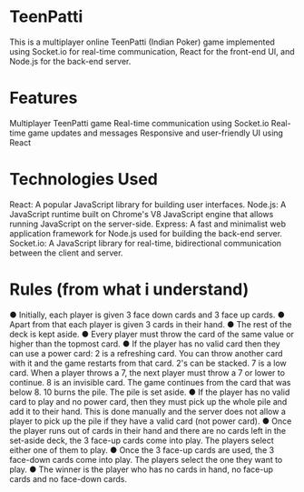 # TeenPatti
This is a multiplayer online TeenPatti (Indian Poker) game implemented using Socket.io for real-time communication, React for the front-end UI, and Node.js for the back-end server.

# Features
Multiplayer TeenPatti game
Real-time communication using Socket.io
Real-time game updates and messages
Responsive and user-friendly UI using React

# Technologies Used
React: A popular JavaScript library for building user interfaces.
Node.js: A JavaScript runtime built on Chrome's V8 JavaScript engine that allows running JavaScript on the server-side.
Express: A fast and minimalist web application framework for Node.js used for building the back-end server.
Socket.io: A JavaScript library for real-time, bidirectional communication between the client and server.

# Rules (from what i understand)
● Initially, each player is given 3 face down cards and 3 face up cards.
● Apart from that each player is given 3 cards in their hand.
● The rest of the deck is kept aside.
● Every player must throw the card of the same value or higher than the topmost card.
● If the player has no valid card then they can use a power card:
  2 is a refreshing card. You can throw another card with it and the game restarts from that card. 2's can be stacked.
  7 is a low card. When a player throws a 7, the next player must throw a 7 or lower to continue.
  8 is an invisible card. The game continues from the card that was below 8.
  10 burns the pile. The pile is set aside.
● If the player has no valid card to play and no power card, then they must pick up the whole pile and add it to their hand. This is done manually and the server does not allow a player to pick up the pile if they have a valid card (not power card).
● Once the player runs out of cards in their hand and there are no cards left in the set-aside deck, the 3 face-up cards come into play. The players select either one of them to play.
● Once the 3 face-up cards are used, the 3 face-down cards come into play. The players select the one they want to play.
● The winner is the player who has no cards in hand, no face-up cards and no face-down cards. 
